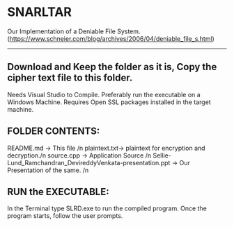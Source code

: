 # SNARLTAR
Our Implementation of a Deniable File System. (https://www.schneier.com/blog/archives/2006/04/deniable_file_s.html)

----------------------------------------------------------------------
Download and Keep the folder as it is, Copy the cipher text file to this folder.
----------------------------------------------------------------------
Needs Visual Studio to Compile.
Preferably run the executable on a Windows Machine.
Requires Open SSL packages installed in the target machine.

FOLDER CONTENTS:
----------------
README.md          -> This file /n
plaintext.txt-> plaintext for encryption and decryption./n
source.cpp   -> Application Source /n
Sellie-Lund_Ramchandran_DevireddyVenkata-presentation.ppt -> Our Presentation of the same. /n

RUN the EXECUTABLE:
-------------------
In the Terminal type SLRD.exe to run the compiled program.
Once the program starts, follow the user prompts.
